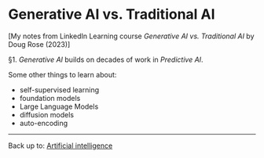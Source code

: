 # Generative AI vs. Traditional AI

\[My notes from LinkedIn Learning course *Generative AI vs. Traditional AI* by Doug Rose (2023)\]

§1. *Generative AI* builds on decades of work in *Predictive AI*.




Some other things to learn about:
- self-supervised learning
- foundation models
- Large Language Models
- diffusion models
- auto-encoding


----

Back up to: [Artificial intelligence](../index.md)
